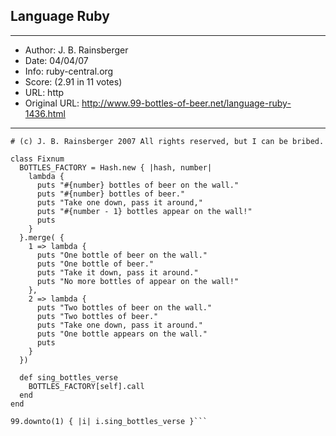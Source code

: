
## Language Ruby ##
---
- Author: J. B. Rainsberger
- Date: 04/04/07
- Info: ruby-central.org
- Score:  (2.91 in 11 votes)
- URL: http
- Original URL: http://www.99-bottles-of-beer.net/language-ruby-1436.html
---

```# 99 bottles of beer, monkeypatch plus anonymous procs.
# (c) J. B. Rainsberger 2007 All rights reserved, but I can be bribed.

class Fixnum
  BOTTLES_FACTORY = Hash.new { |hash, number|
    lambda {
      puts "#{number} bottles of beer on the wall."
      puts "#{number} bottles of beer."
      puts "Take one down, pass it around,"
      puts "#{number - 1} bottles appear on the wall!"
      puts
    }
  }.merge( {
    1 => lambda {
      puts "One bottle of beer on the wall."
      puts "One bottle of beer."
      puts "Take it down, pass it around."
      puts "No more bottles of appear on the wall!"
    },
    2 => lambda {
      puts "Two bottles of beer on the wall."
      puts "Two bottles of beer."
      puts "Take one down, pass it around."
      puts "One bottle appears on the wall."
      puts
    }
  })

  def sing_bottles_verse
    BOTTLES_FACTORY[self].call
  end
end

99.downto(1) { |i| i.sing_bottles_verse }```